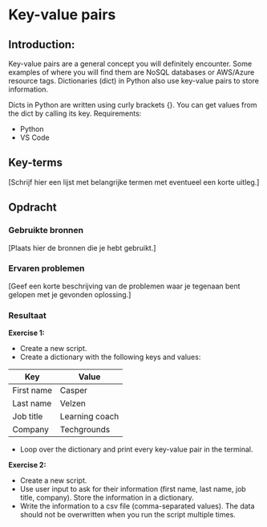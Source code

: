 # Key-value pairs
## Introduction:  

Key-value pairs are a general concept you will definitely encounter. Some examples of where you will find them are NoSQL databases or AWS/Azure resource tags. Dictionaries (dict) in Python also use key-value pairs to store information.

Dicts in Python are written using curly brackets {}. You can get values from the dict by calling its key. 
Requirements:
* Python
* VS Code



## Key-terms
[Schrijf hier een lijst met belangrijke termen met eventueel een korte uitleg.]

## Opdracht
### Gebruikte bronnen
[Plaats hier de bronnen die je hebt gebruikt.]

### Ervaren problemen
[Geef een korte beschrijving van de problemen waar je tegenaan bent gelopen met je gevonden oplossing.]

### Resultaat
**Exercise 1:**  

* Create a new script.
* Create a dictionary with the following keys and values:
    
| Key        | Value          |
| ---------- | -------------- |
| First name | Casper         |
| Last name  | Velzen         |
| Job title  | Learning coach |
| Company    | Techgrounds    |

* Loop over the dictionary and print every key-value pair in the terminal.  

**Exercise 2:**

* Create a new script.
* Use user input to ask for their information (first name, last name, job title, company). Store the information in a dictionary.
* Write the information to a csv file (comma-separated values). The data should not be overwritten when you run the script multiple times.